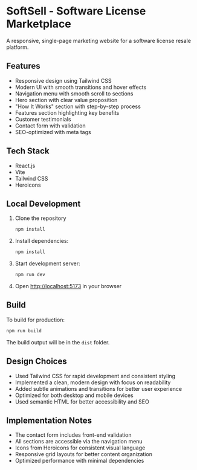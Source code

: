 # SoftSell - Software License Marketplace

A responsive, single-page marketing website for a software license resale platform.

## Features

- Responsive design using Tailwind CSS
- Modern UI with smooth transitions and hover effects
- Navigation menu with smooth scroll to sections
- Hero section with clear value proposition
- "How It Works" section with step-by-step process
- Features section highlighting key benefits
- Customer testimonials
- Contact form with validation
- SEO-optimized with meta tags

## Tech Stack

- React.js
- Vite
- Tailwind CSS
- Heroicons

## Local Development

1. Clone the repository
    ```bash
   npm install
   ```
2. Install dependencies:
   ```bash
   npm install
   ```
3. Start development server:
   ```bash
   npm run dev
   ```
4. Open [http://localhost:5173](http://localhost:5173) in your browser

## Build

To build for production:

```bash
npm run build
```

The build output will be in the `dist` folder.

## Design Choices

- Used Tailwind CSS for rapid development and consistent styling
- Implemented a clean, modern design with focus on readability
- Added subtle animations and transitions for better user experience
- Optimized for both desktop and mobile devices
- Used semantic HTML for better accessibility and SEO

## Implementation Notes

- The contact form includes front-end validation
- All sections are accessible via the navigation menu
- Icons from Heroicons for consistent visual language
- Responsive grid layouts for better content organization
- Optimized performance with minimal dependencies
